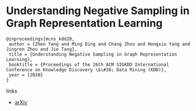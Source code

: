 # Understanding Negative Sampling in Graph Representation Learning

```
@inproceedings{mcns_kdd20,
 author = {Zhen Yang and Ming Ding and Chang Zhou and Hongxia Yang and Jingren Zhou and Jie Tang},
 title = {Understanding Negative Sampling in Graph Representation Learning},
 booktitle = {Proceedings of the 26th ACM SIGKDD International Conference on Knowledge Discovery \&\#38; Data Mining (KDD)},
 year = {2020}
}
```

links
- [arXiv](https://arxiv.org/abs/2005.09863)
